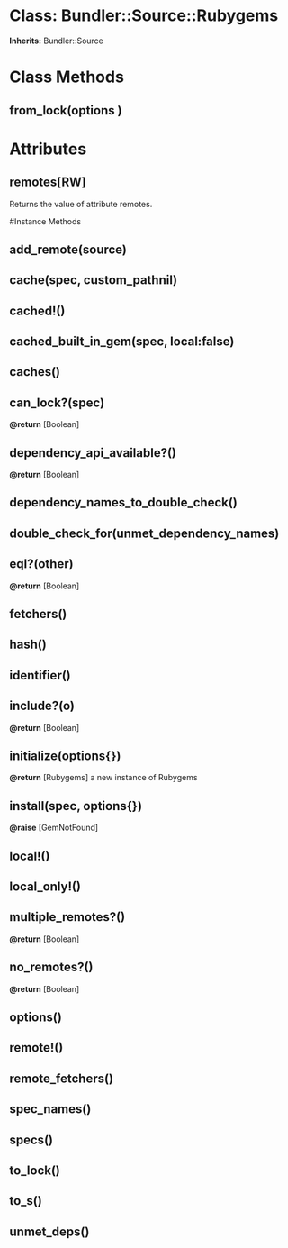 # Class: Bundler::Source::Rubygems
**Inherits:** Bundler::Source
    



# Class Methods
## from_lock(options ) [](#method-c-from_lock)
# Attributes
## remotes[RW] [](#attribute-i-remotes)
Returns the value of attribute remotes.


#Instance Methods
## add_remote(source) [](#method-i-add_remote)

## cache(spec, custom_pathnil) [](#method-i-cache)

## cached!() [](#method-i-cached!)

## cached_built_in_gem(spec, local:false) [](#method-i-cached_built_in_gem)

## caches() [](#method-i-caches)

## can_lock?(spec) [](#method-i-can_lock?)

**@return** [Boolean] 

## dependency_api_available?() [](#method-i-dependency_api_available?)

**@return** [Boolean] 

## dependency_names_to_double_check() [](#method-i-dependency_names_to_double_check)

## double_check_for(unmet_dependency_names) [](#method-i-double_check_for)

## eql?(other) [](#method-i-eql?)

**@return** [Boolean] 

## fetchers() [](#method-i-fetchers)

## hash() [](#method-i-hash)

## identifier() [](#method-i-identifier)

## include?(o) [](#method-i-include?)

**@return** [Boolean] 

## initialize(options{}) [](#method-i-initialize)

**@return** [Rubygems] a new instance of Rubygems

## install(spec, options{}) [](#method-i-install)

**@raise** [GemNotFound] 

## local!() [](#method-i-local!)

## local_only!() [](#method-i-local_only!)

## multiple_remotes?() [](#method-i-multiple_remotes?)

**@return** [Boolean] 

## no_remotes?() [](#method-i-no_remotes?)

**@return** [Boolean] 

## options() [](#method-i-options)

## remote!() [](#method-i-remote!)

## remote_fetchers() [](#method-i-remote_fetchers)

## spec_names() [](#method-i-spec_names)

## specs() [](#method-i-specs)

## to_lock() [](#method-i-to_lock)

## to_s() [](#method-i-to_s)

## unmet_deps() [](#method-i-unmet_deps)

